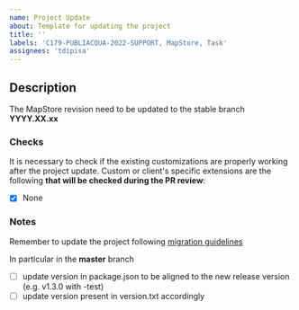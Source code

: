 ```yaml
---
name: Project Update
about: Template for updating the project
title: ''
labels: 'C179-PUBLIACQUA-2022-SUPPORT, MapStore, Task'
assignees: 'tdipisa'
---
```


## Description

The MapStore revision need to be updated to the stable branch **YYYY.XX.xx**

### Checks

It is necessary to check if the existing customizations are properly working after the project update. Custom or client's specific extensions are the following **that will be checked during the PR review**:

- [X] None


### Notes

Remember to update the project following [migration guidelines](https://mapstore.readthedocs.io/en/latest/developer-guide/mapstore-migration-guide/)

In particular in the **master** branch

- [ ] update version in package.json to be aligned to the new release version (e.g. v1.3.0 with -test)
- [ ] update version present in version.txt accordingly